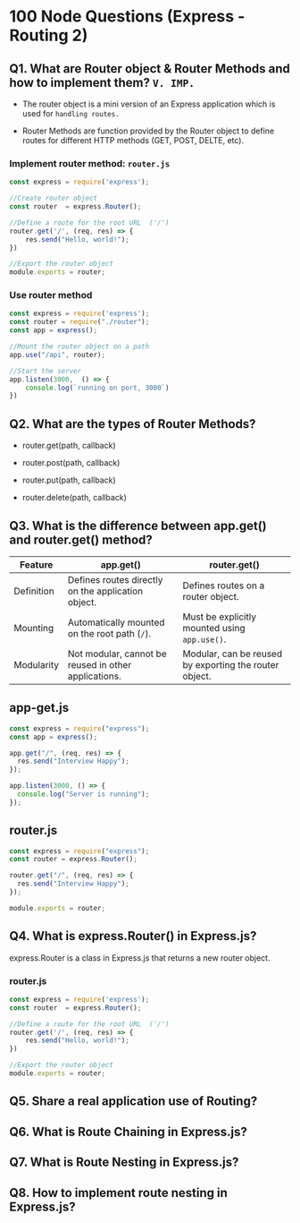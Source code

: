 # 100 Node Questions (Express - Routing 2)

## Q1. What are Router object & Router Methods and how to implement them? `V. IMP.`

* The router object is a mini version of an Express application which is used for `handling routes.`

* Router Methods are function provided by the Router object to define routes for different HTTP methods (GET, POST, DELTE, etc).

### Implement router method: `router.js`
```javascript
const express = require('express');

//Create router object
const router  = express.Router();

//Define a route for the root URL  ('/')
router.get('/', (req, res) => {
    res.send("Hello, world!");
})

//Export the router object
module.exports = router;
```

### Use router method
```javascript
const express = require('express');
const router = require("./router");
const app = express();

//Mount the router object on a path
app.use("/api", router);

//Start the server
app.listen(3000,  () => {
    console.log(`running on port, 3000`)
})
```

## Q2. What are the types of Router Methods?

* router.get(path, callback)

* router.post(path, callback)

* router.put(path, callback)

* router.delete(path, callback)

## Q3. What is the difference between app.get() and router.get() method?

| Feature | app.get() | router.get() |
|---|---|---|
| Definition | Defines routes directly on the application object. | Defines routes on a router object. |
| Mounting | Automatically mounted on the root path (`/`). | Must be explicitly mounted using `app.use()`. |
| Modularity | Not modular, cannot be reused in other applications. | Modular, can be reused by exporting the router object. |

## app-get.js
```javascript
const express = require("express");
const app = express();

app.get("/", (req, res) => {
  res.send("Interview Happy");
});

app.listen(3000, () => {
  console.log("Server is running");
});
```

## router.js
```javascript
const express = require("express");
const router = express.Router();

router.get("/", (req, res) => {
  res.send("Interview Happy");
});

module.exports = router;
```

## Q4. What is express.Router() in Express.js?

express.Router is a class in Express.js that returns a new router object.

### router.js
```javascript
const express = require('express');
const router  = express.Router();

//Define a route for the root URL  ('/')
router.get('/', (req, res) => {
    res.send("Hello, world!");
})

//Export the router object
module.exports = router;
```

## Q5. Share a real application use of Routing?

## Q6. What is Route Chaining in Express.js?

## Q7. What is Route Nesting in Express.js?

## Q8. How to implement route nesting in Express.js?



<!---
Adarsh 
31th July 2024
09:18 PM
(16:17)
--->